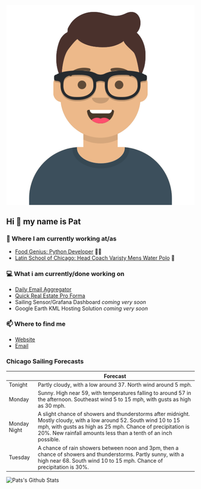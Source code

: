 [![Social banner for p-j-falconer](https://raw.githubusercontent.com/P-J-FALCONER/P-J-FALCONER/master/assets/avataaars.svg)](https://patfalconer.com/)
## Hi :wave: my name is Pat

### 💼 Where I am currently working at/as
- [Food Genius: Python Developer](https://getfoodgenius.com/) 🍔🐍
- [Latin School of Chicago: Head Coach Varisty Mens Water Polo](https://www.latinschool.org/) 🤽


### 💻 What i am currently/done working on
 - [Daily Email Aggregator](https://github.com/P-J-FALCONER/dott_daily_mail)
 - [Quick Real Estate Pro Forma](https://github.com/P-J-FALCONER/henry)
 - Sailing Sensor/Grafana Dashboard *coming very soon*
 - Google Earth KML Hosting Solution *coming very soon*

### 📫 Where to find me
 - [Website](https://patfalconer.com/)
 - [Email](mailto:patrick.j.falconer@gmail.com)


### Chicago Sailing Forecasts
|   | Forecast  |
|---|---|
| Tonight | Partly cloudy, with a low around 37. North wind around 5 mph. |
| Monday | Sunny. High near 59, with temperatures falling to around 57 in the afternoon. Southeast wind 5 to 15 mph, with gusts as high as 30 mph. |
| Monday Night | A slight chance of showers and thunderstorms after midnight. Mostly cloudy, with a low around 52. South wind 10 to 15 mph, with gusts as high as 25 mph. Chance of precipitation is 20%. New rainfall amounts less than a tenth of an inch possible. |
| Tuesday | A chance of rain showers between noon and 3pm, then a chance of showers and thunderstorms. Partly sunny, with a high near 68. South wind 10 to 15 mph. Chance of precipitation is 30%. |

![Pats's Github Stats](https://github-readme-stats.vercel.app/api?username=p-j-falconer&show_icons=true&theme=radical)
